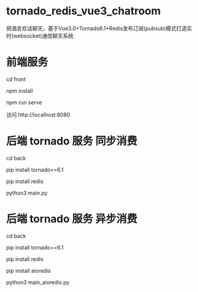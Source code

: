 # tornado_redis_vue3_chatroom
把酒言欢话聊天，基于Vue3.0+Tornado6.1+Redis发布订阅(pubsub)模式打造实时(websocket)通信聊天系统


# 前端服务

cd front

npm install

npm run serve

访问 http://localhost:8080


# 后端 tornado 服务 同步消费

cd back

pip install tornado==6.1

pip install redis

python3 main.py

# 后端 tornado 服务 异步消费

cd back

pip install tornado==6.1

pip install redis

pip install aioredis

python3 main_aioredis.py